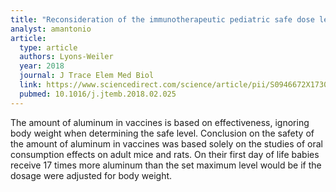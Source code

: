 ```yaml
---
title: "Reconsideration of the immunotherapeutic pediatric safe dose levels of aluminum"
analyst: amantonio
article:
  type: article
  authors: Lyons-Weiler
  year: 2018
  journal: J Trace Elem Med Biol
  link: https://www.sciencedirect.com/science/article/pii/S0946672X17300950
  pubmed: 10.1016/j.jtemb.2018.02.025
---
```


The amount of aluminum in vaccines is based on effectiveness, ignoring body weight when determining the safe level.
Conclusion on the safety of the amount of aluminum in vaccines was based solely on the studies of oral consumption effects on adult mice and rats.
On their first day of life babies receive 17 times more aluminum than the set maximum level would be if the dosage were adjusted for body weight.


